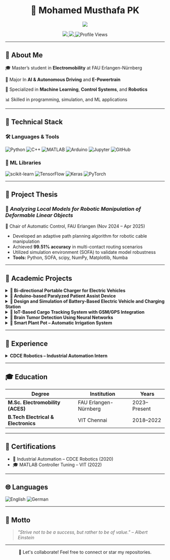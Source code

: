 <h1 align="center">🚀 Mohamed Musthafa PK</h1>
<p align="center">
<img src="https://readme-typing-svg.demolab.com?font=Fira+Code&size=22&pause=1000&color=00FFD5&width=500&center=true&lines=Automate+Everything+%F0%9F%A4%96;Master's+Student+in+Electromobility;Major+in+AI+%26+Epowertrain;Robotics+%7C+Control+Systems+%7C+ML" />
</p>

<p align="center">
  <a href="https://linkedin.com/in/momusthafapk">
    <img src="https://img.shields.io/badge/LinkedIn-Connect-blue?style=flat&logo=linkedin" />
  </a>
  <a href="https://github.com/million-9">
    <img src="https://img.shields.io/badge/GitHub-Follow-black?style=flat&logo=github" />
  </a>
  <img src="https://komarev.com/ghpvc/?username=million-9&label=Profile+Views&color=brightgreen&style=flat" alt="Profile Views" />
</p>

---

## 🌟 About Me

🎓 Master’s student in **Electromobility** at FAU Erlangen-Nürnberg

🤖 Major In **AI & Autonomous Driving** and **E-Powertrain**

🧠 Specialized in **Machine Learning**, **Control Systems**,  and **Robotics**

📊 Skilled in programming, simulation, and ML applications

---

## 🧰 Technical Stack

### 🛠️ Languages & Tools
![Python](https://img.shields.io/badge/Python-3776AB?logo=python&logoColor=white)
![C++](https://img.shields.io/badge/C++-00599C?logo=c%2b%2b&logoColor=white)
![MATLAB](https://img.shields.io/badge/MATLAB-orange?logo=mathworks)
![Arduino](https://img.shields.io/badge/Arduino-00979D?logo=arduino)
![Jupyter](https://img.shields.io/badge/Jupyter-F37626?logo=jupyter)
![GitHub](https://img.shields.io/badge/GitHub-181717?logo=github)

### 🧠 ML Libraries
![scikit-learn](https://img.shields.io/badge/scikit--learn-F7931E?logo=scikit-learn&logoColor=white)
![TensorFlow](https://img.shields.io/badge/TensorFlow-FF6F00?logo=tensorflow)
![Keras](https://img.shields.io/badge/Keras-D00000?logo=keras)
![PyTorch](https://img.shields.io/badge/PyTorch-EE4C2C?logo=pytorch)

---
## 📘 Project Thesis

### 📌 *Analyzing Local Models for Robotic Manipulation of Deformable Linear Objects*  
📍 Chair of Automatic Control, FAU Erlangen (Nov 2024 – Apr 2025)  
- Developed an adaptive path planning algorithm for robotic cable manipulation  
- Achieved **99.51% accuracy** in multi-contact routing scenarios  
- Utilized simulation environment (SOFA) to validate model robustness  
- **Tools:** Python, SOFA, scipy, NumPy, Matplotlib, Numba
---

## 🎯 Academic Projects

<details>
<summary><strong>📌 Bi-directional Portable Charger for Electric Vehicles</strong></summary>

- Designed bidirectional EV charger supporting G2V, V2G, and V2V  
- Utilized LLC resonant converter with Totem-Pole PFC  
- Enabled integration with three-phase AC and 400V DC systems  
- **Tools:** MATLAB/Simulink

</details>

<details>
<summary><strong>📌 Arduino-based Paralyzed Patient Assist Device</strong></summary>

- GSM/WiFi system for real-time health monitoring and emergency alerts  
- Remote control via mobile app with zero data loss in cloud sync  
- **Tools:** Arduino, ThingSpeak, Java, C++

</details>

<details>
<summary><strong>📌 Design and Simulation of Battery-Based Electric Vehicle and Charging Station</strong></summary>

- EV and regenerative braking system with lithium-ion battery  
- SOC tracking and dynamic drive-cycle simulation  
- **Tools:** MATLAB/Simulink

</details>

<details>
<summary><strong>📌 IoT-Based Cargo Tracking System with GSM/GPS Integration</strong></summary>

- Live tracking with alerts and web dashboard using cloud platforms  
- Real-time map updates and asset geolocation  
- **Tools:** Arduino, Node-RED, Proteus, JavaScript

</details>

<details>
<summary><strong>📌 Brain Tumor Detection Using Neural Networks</strong></summary>

- Image classifier for grayscale MRI scans  
- Preprocessing, feature extraction, supervised learning pipeline  
- **Tools:** MATLAB, Neural Network Toolbox

</details>

<details>
<summary><strong>📌 Smart Plant Pot – Automatic Irrigation System</strong></summary>

- Soil moisture-based irrigation control with minimal cost  
- Effective prototype using microcontroller and water pump  
- **Tools:** Arduino IDE, Sensors, C++

</details>

---

## 💼 Experience

<details>
<summary><strong>CDCE Robotics – Industrial Automation Intern</strong></summary>

- Programmed PLCs using ladder logic  
- Integrated HMI, sensors, and relays in automation systems  
- Built computer vision poka-yoke system with **100% test precision**  
</details>

---

## 🎓 Education

| Degree | Institution | Years |
|--------|-------------|--------|
| **M.Sc. Electromobility (ACES)** | FAU Erlangen-Nürnberg | 2023–Present |
| **B.Tech Electrical & Electronics** | VIT Chennai | 2018–2022 |

---

## 📜 Certifications

- 🏅 Industrial Automation – CDCE Robotics (2020)  
- 🎓 MATLAB Controller Tuning – VIT (2022)

---

## 🌐 Languages

![English](https://img.shields.io/badge/English-C1-blue)
![German](https://img.shields.io/badge/German-A2-yellow)

---

## 💬 Motto

> *"Strive not to be a success, but rather to be of value." – Albert Einstein*

---

<p align="center">🌟 Let's collaborate! Feel free to connect or star my repositories.</p>
